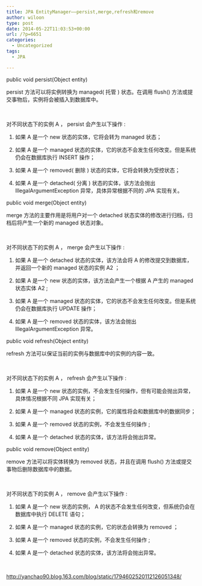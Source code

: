 ```yaml
---
title: JPA EntityManager——persist,merge,refresh和remove
author: wiloon
type: post
date: 2014-05-22T11:03:53+00:00
url: /?p=6651
categories:
  - Uncategorized
tags:
  - JPA

---
```

public void persist(Object entity)
  
persist 方法可以将实例转换为 managed( 托管 ) 状态。在调用 flush() 方法或提交事物后，实例将会被插入到数据库中。

&nbsp;

对不同状态下的实例 A ， persist 会产生以下操作 :

1. 如果 A 是一个 new 状态的实体，它将会转为 managed 状态；

2. 如果 A 是一个 managed 状态的实体，它的状态不会发生任何改变。但是系统仍会在数据库执行 INSERT 操作；

3. 如果 A 是一个 removed( 删除 ) 状态的实体，它将会转换为受控状态；

4. 如果 A 是一个 detached( 分离 ) 状态的实体，该方法会抛出 IllegalArgumentException 异常，具体异常根据不同的 JPA 实现有关。

public void merge(Object entity)
  
merge 方法的主要作用是将用户对一个 detached 状态实体的修改进行归档，归档后将产生一个新的 managed 状态对象。

&nbsp;

对不同状态下的实例 A ， merge 会产生以下操作 :

1. 如果 A 是一个 detached 状态的实体，该方法会将 A 的修改提交到数据库，并返回一个新的 managed 状态的实例 A2 ；

2. 如果 A 是一个 new 状态的实体，该方法会产生一个根据 A 产生的 managed 状态实体 A2 ;

3. 如果 A 是一个 managed 状态的实体，它的状态不会发生任何改变。但是系统仍会在数据库执行 UPDATE 操作；

4. 如果 A 是一个 removed 状态的实体，该方法会抛出 IllegalArgumentException 异常。

public void refresh(Object entity)
  
refresh 方法可以保证当前的实例与数据库中的实例的内容一致。

&nbsp;

对不同状态下的实例 A ， refresh 会产生以下操作 :

1. 如果 A 是一个 new 状态的实例，不会发生任何操作，但有可能会抛出异常，具体情况根据不同 JPA 实现有关；

2. 如果 A 是一个 managed 状态的实例，它的属性将会和数据库中的数据同步；

3. 如果 A 是一个 removed 状态的实例，不会发生任何操作 ;

4. 如果 A 是一个 detached 状态的实体，该方法将会抛出异常。

public void remove(Object entity)
  
remove 方法可以将实体转换为 removed 状态，并且在调用 flush() 方法或提交事物后删除数据库中的数据。

&nbsp;

对不同状态下的实例 A ， remove 会产生以下操作 :

1. 如果 A 是一个 new 状态的实例， A 的状态不会发生任何改变，但系统仍会在数据库中执行 DELETE 语句；

2. 如果 A 是一个 managed 状态的实例，它的状态会转换为 removed ；

3. 如果 A 是一个 removed 状态的实例，不会发生任何操作 ;

4. 如果 A 是一个 detached 状态的实体，该方法将会抛出异常。

&nbsp;

http://yanchao90.blog.163.com/blog/static/1794602520112126051348/